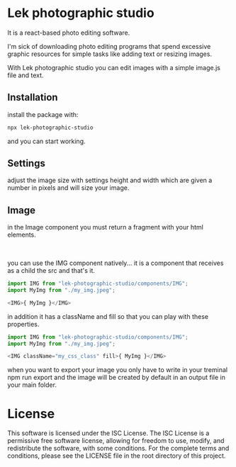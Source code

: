 # Lek photographic studio

It is a react-based photo editing software.

I'm sick of downloading photo editing programs that spend excessive graphic resources for simple tasks like adding text or resizing images.

With Lek photographic studio you can edit images with a simple image.js file and text.

## Installation

install the package with:

```bash
npx lek-photographic-studio
```

and you can start working.

## Settings

adjust the image size with settings height and width which are given a number in pixels and will size your image.

## Image
in the Image component you must return a fragment with your html elements.

## <IMG>
you can use the IMG component natively... it is a component that receives as a child the src and that's it.

```javascript
import IMG from "lek-photographic-studio/components/IMG";
import MyImg from "./my_img.jpeg";

<IMG>{ MyImg }</IMG>
```

in addition it has a className and fill so that you can play with these properties.

```javascript
import IMG from "lek-photographic-studio/components/IMG";
import MyImg from "./my_img.jpeg";

<IMG className="my_css_class" fill>{ MyImg }</IMG>
```

when you want to export your image you only have to write in your treminal npm run export and the image will be created by default in an output file in your main folder.

# License
This software is licensed under the ISC License. The ISC License is a permissive free software license, allowing for freedom to use, modify, and redistribute the software, with some conditions. For the complete terms and conditions, please see the LICENSE file in the root directory of this project.
